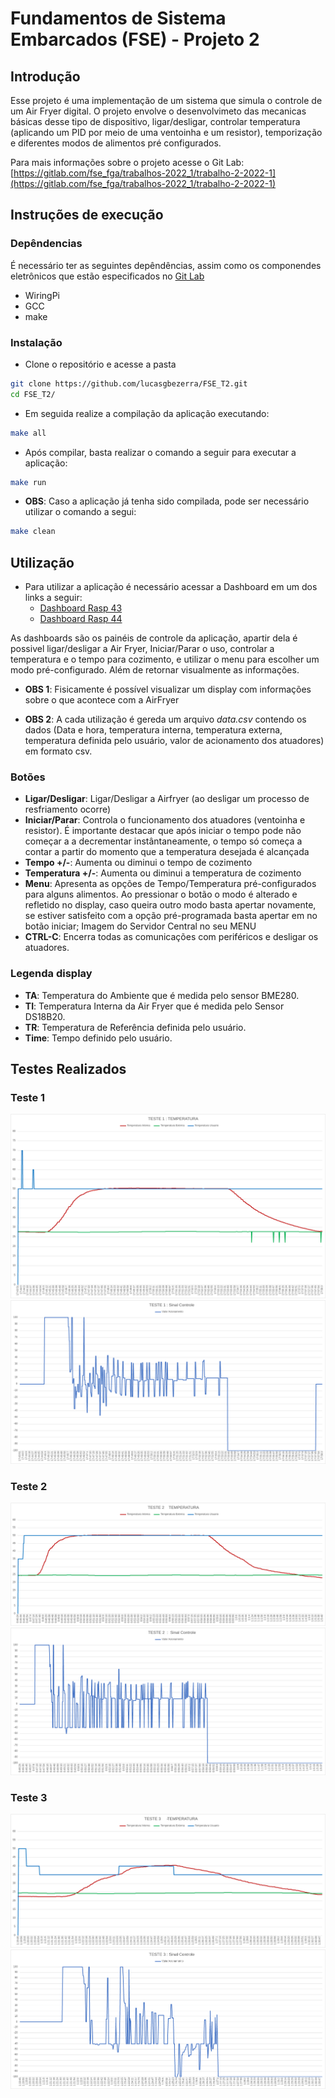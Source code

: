 # Fundamentos de Sistema Embarcados (FSE) - Projeto 2

## Introdução
Esse projeto é uma implementação de um sistema que simula o controle de um Air Fryer digital.
O projeto envolve o desenvolvimeto das mecanicas básicas desse tipo de dispositivo, ligar/desligar, controlar temperatura (aplicando um PID por meio de uma ventoinha e um resistor), temporização e diferentes modos de alimentos pré configurados.


Para mais informações sobre o projeto acesse o Git Lab: [https://gitlab.com/fse_fga/trabalhos-2022_1/trabalho-2-2022-1](https://gitlab.com/fse_fga/trabalhos-2022_1/trabalho-2-2022-1)

## Instruções de execução

### Depêndencias
É necessário ter as seguintes depêndências, assim como os componendes eletrônicos que estão especificados no [Git Lab](https://gitlab.com/fse_fga/trabalhos-2022_1/trabalho-2-2022-1)

- WiringPi
- GCC
- make

### Instalação
- Clone o repositório e acesse a pasta
```bash
git clone https://github.com/lucasgbezerra/FSE_T2.git
cd FSE_T2/
```

- Em seguida realize a compilação da aplicação executando:
```bash
make all
```

- Após compilar, basta realizar o comando a seguir para executar a aplicação:
```bash
make run
```

- **OBS**: Caso a aplicação já tenha sido compilada, pode ser necessário utilizar o comando a segui:
```bash
make clean
```

## Utilização
- Para utilizar a aplicação é necessário acessar a Dashboard em um dos links a seguir:
    - [Dashboard Rasp 43](http://164.41.98.25:443/dashboard/657fba30-2706-11ed-be92-e3a443145aec?publicId=ba042a80-0322-11ed-9f25-414fbaf2b065)
    - [Dashboard Rasp 44](http://164.41.98.25:443/dashboard/a4b10e40-1d8b-11ed-a520-7b07ee36c1c6?publicId=ba042a80-0322-11ed-9f25-414fbaf2b065)

As dashboards são os painéis de controle da aplicação, apartir dela é possivel ligar/desligar a Air Fryer, Iniciar/Parar o uso, controlar a temperatura e o tempo para cozimento, e utilizar o menu para escolher um modo pré-configurado. Além de retornar visualmente as informações.

- **OBS 1**: Fisicamente é possível visualizar um display com informações sobre o que acontece com a AirFryer

- **OBS 2**: A cada utilização é gereda um arquivo *data.csv* contendo os dados (Data e hora, temperatura interna, temperatura externa, temperatura definida pelo usuário, valor de acionamento dos atuadores) em formato csv.

### Botões
- **Ligar/Desligar**: Ligar/Desligar a Airfryer (ao desligar um processo de resfriamento ocorre)
- **Iniciar/Parar**: Controla o funcionamento dos atuadores (ventoinha e resistor). É importante destacar que após iniciar o tempo pode não começar a a decrementar instântaneamente, o tempo só começa a contar a partir do momento que a temperatura desejada é alcançada
- **Tempo +/-**: Aumenta ou diminui o tempo de cozimento
- **Temperatura +/-**: Aumenta ou diminui a temperatura de cozimento
- **Menu**: Apresenta as opções de Tempo/Temperatura pré-configurados para alguns alimentos. Ao pressionar o botão o modo é alterado e refletido no display, caso queira outro modo basta apertar novamente, se estiver satisfeito com a opção pré-programada basta apertar em no botão iniciar;
Imagem do Servidor Central no seu MENU
- **CTRL-C**: Encerra todas as comunicações com periféricos e desligar os atuadores.

### Legenda display
- **TA**: Temperatura do Ambiente que é medida pelo sensor BME280.
- **TI**: Temperatura Interna da Air Fryer que é medida pelo Sensor DS18B20.
- **TR**: Temperatura de Referência definida pelo usuário.
- **Time**: Tempo definido pelo usuário.

## Testes Realizados
### Teste 1
![Teste 1 - Temperatura](https://raw.githubusercontent.com/lucasgbezerra/FSE_T2/main/assets/teste1_1.jpg?token=GHSAT0AAAAAABV7A53BS3VF6BHQID2CYU4OYYVNCCQ)
![Teste 1 - Sinal Controle](https://raw.githubusercontent.com/lucasgbezerra/FSE_T2/main/assets/teste1_2.jpg?token=GHSAT0AAAAAABV7A53BKAXQ3QENKKK7SJT2YYVNAKA)
### Teste 2
![Teste 2 - Temperatura](https://raw.githubusercontent.com/lucasgbezerra/FSE_T2/main/assets/teste2_1.jpg?token=GHSAT0AAAAAABV7A53BXG64574MRMCWTVMCYYVNARQ)
![Teste 1 - Sinal Controle](https://raw.githubusercontent.com/lucasgbezerra/FSE_T2/main/assets/teste2_2.jpg?token=GHSAT0AAAAAABV7A53B6FQ26J5OBUU23NBYYYVNCRQ)
### Teste 3
![Teste 1 - Temperatura](https://raw.githubusercontent.com/lucasgbezerra/FSE_T2/main/assets/teste3_1.jpg?token=GHSAT0AAAAAABV7A53A75XC4LFVHRVVDITMYYVNCYQ)
![Teste 1 - Sinal Controle](https://raw.githubusercontent.com/lucasgbezerra/FSE_T2/main/assets/teste3_2.jpg?token=GHSAT0AAAAAABV7A53B7P4SYSFA3RBXSZ46YYVNDCA)
